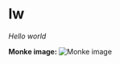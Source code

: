 # lw
*Hello world*

**Monke image:**
![Monke image](https://www.rd.com/wp-content/uploads/2020/12/GettyImages-480585465.jpg)